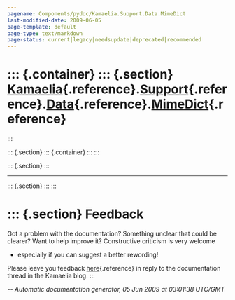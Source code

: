```yaml
---
pagename: Components/pydoc/Kamaelia.Support.Data.MimeDict
last-modified-date: 2009-06-05
page-template: default
page-type: text/markdown
page-status: current|legacy|needsupdate|deprecated|recommended
---
```

::: {.container}
::: {.section}
[Kamaelia](/Components/pydoc/Kamaelia.html){.reference}.[Support](/Components/pydoc/Kamaelia.Support.html){.reference}.[Data](/Components/pydoc/Kamaelia.Support.Data.html){.reference}.[MimeDict](/Components/pydoc/Kamaelia.Support.Data.MimeDict.html){.reference}
=====================================================================================================================================================================================================================================================================
:::

::: {.section}
::: {.container}
:::
:::

::: {.section}
:::

------------------------------------------------------------------------

::: {.section}
:::
:::

::: {.section}
Feedback
========

Got a problem with the documentation? Something unclear that could be
clearer? Want to help improve it? Constructive criticism is very welcome
- especially if you can suggest a better rewording!

Please leave you feedback
[here](../../../cgi-bin/blog/blog.cgi?rm=viewpost&nodeid=1142023701){.reference}
in reply to the documentation thread in the Kamaelia blog.
:::

*\-- Automatic documentation generator, 05 Jun 2009 at 03:01:38 UTC/GMT*

